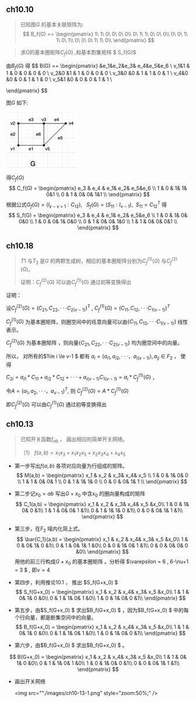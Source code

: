 ## ch10.10
> 已知图$G$ 的基本关联矩阵为:
$$
B_f(G) == 
\begin{pmatrix} 
1\ 1\ 0\ 0\ 0\ 0\\
0\ 1\ 1\ 0\ 0\ 0\\
0\ 0\ 1\ 1\ 0\ 1\\
0\ 0\ 0\ 1\ 1\ 0\\
\end{pmatrix}
$$

> 求$G$的基本圈矩阵$C_f(G)$ ,和基本割集矩阵 $ S_f(G)$

由$B_f(G)$ 得
$$
B(G) == 
\begin{pmatrix} 
	&e_1&e_2&e_3& e_4&e_5&e_6 \\
v_1&1 & 1 & 0 & 0 & 0 & 0 \\
v_2&0 &1  & 1 & 0 & 0 & 0 \\
v_3&0 &0  & 1 & 1 & 0 & 1 \\
v_4&0 &0  & 0 & 1 & 1 & 0 \\
v_5&1 &0  & 0 & 0 & 1 & 1 \\

\end{pmatrix}
$$


图$G$ 如下:

<img src="./images/ch10-10-1.png" style="zoom:50%;" />

得$C_f(G)$
$$
C_f(G) = 
\begin{pmatrix}
e_3 & e_4 & e_1& e_2& e_5&e_6 \\
1 & 0 & 1& 1& 0&1 \\
0 & 1 & 0& 0& 1&1 \\
\end{pmatrix}
$$
根据公式$G_f(G) = (I_{\varepsilon-\nu+1 } : C_{12}) ,\ \ \  S_f(G) = (S_{11}:I_{\nu-1}) , \ \ S_{11} = C_{12}^T$ 得
$$
S_f(G) =
\begin{pmatrix}
e_3 & e_4 & e_1& e_2& e_5&e_6 \\
1 & 0 & 1& 0& 0&0 \\
1 & 0 & 0& 1& 0&0 \\
0 & 1 & 0& 0& 1&0 \\
1 & 1 & 0& 0& 0&1 \\
\end{pmatrix}
$$


## ch10.18

> $T1$ 与$T_2$ 是$G$ 的两颗生成树，相应的基本圈矩阵分别为$C_f^{(1)}(G)$ 与$C_f^{(2)}(G)$。
>
> 证明：$C_f^{(2)}(G)$  可以由$C_f^{(1)}(G)$ 通过初等变换得出

证明：

设$C_f^{(2)} (G) = (C_{21},C_{22},···C_{2(v-1)})^T$ , $C_f^{(1)} (G) = (C_{11},C_{12},···C_{1(v-1)})^T$

$C_f^{(1)} (G)$ 为基本圈矩阵，则圈空间中的任意向量可以由$\{ C_{11},C_{12},···C_{1(v-1)} \}$  线性表示。

 $C_f^{(2)} (G)$ 为基本圈矩阵 ，则向量$\{C_{21},C_{22},···C_{2(v-1)}  \}$ 均为圈空间中的向量。

所以， 对所有的$1\le i \le v-1 $ 都有 $a_i = (a_{i1} , a_{i2} ,··· ， a_{i(v-1)}) , a_{ij}\in F_2$  ， 使得

$C_{2i} = a_{i1}*C_{11} + a_{i2}*C_{12} + ··· + a_{i(v-1)}C_{1(v-1)}  = a_i * C_f^{(1)}(G)$   ， 

令$A = (a_1,a_2,···，a_{v-1} )^T$, 则 $C_f^{(2)} (G) = A * C_f^{(1)}(G)$

即$C_f^{(2)}(G)$  可以由$C_f^{(1)}(G)$ 通过初等变换得出



## ch10.13

> 已知开关函数$f_{ab}$ ， 画出相应的简单开关网络。
>
> （1） $f(a,b) = x_1x_3 + x_1x_2x_5 + x_2x_3x_4 + x_4x_5$

+ 第一步写出$f(a,b)$ 各项对应向量为行组成的矩阵。
  $$
  M(a,b) =
  \begin{pmatrix}
  x_1 & x_2 & x_3& x_4& x_5 \\
  1 & 0 & 1& 0& 0 \\
  1 & 1 & 0& 0& 1 \\
  0 & 1 & 1& 1& 0 \\
  0 & 0 & 0& 1& 1 \\
  \end{pmatrix}
  $$

+ 第二步记$x_0 = a b$ 写出$G+x_0$ 中含$x_0$ 的圈向量构成的矩阵
  $$
  C_1(a,b) =
  \begin{pmatrix}
  x_1 & x_2 & x_3& x_4& x_5 &x_0\\
  1 & 0 & 1& 0& 0 &1\\
  1 & 1 & 0& 0& 1 &1\\
  0 & 1 & 1& 1& 0 &1\\
  0 & 0 & 0& 1& 1 &1\\
  \end{pmatrix}
  $$

+ 第三步，在$F_2$  域内化简上式。
  $$
  \bar{C_1}(a,b) =
  \begin{pmatrix}
  x_1 & x_2 & x_4& x_3& x_5 &x_0\\
  1 & 0 & 0& 1& 0 &1\\
  0 & 1 & 0& 1& 1 &0\\
  0 & 0 & 1& 0& 1 &1\\
  0 & 0 & 0& 0& 0 &0\\
  \end{pmatrix}
  $$
  用他的前三行构成$G+x_0$ 的基本圈矩阵 。分析得 $\varepsilon = 6 , 6-\nu+1 = 3 $ , 即$\nu = 4$

+ 第四步，利用推论$10.1$ ， 推出 $S_f(G+x_0) $
  $$
  S_f(G+x_0) =
  \begin{pmatrix}
  x_1 & x_2 & x_4& x_3& x_5 &x_0\\
  1 & 1 & 0& 1& 0 &0\\
  0 & 1 & 1& 0& 1 &0\\
  1 & 0 & 1& 0& 0 &1\\
  \end{pmatrix}
  $$

+ 第五步，由$S_f(G+x_0) $ 求出$B_f(G+x_0) $ ，因为$B_f(G+x_0) $ 中的每个行向量，都是断集空间中的向量。
  $$
  B_f(G+x_0) =
  \begin{pmatrix}
  x_1 & x_2 & x_4& x_3& x_5 &x_0\\
  1 & 1 & 0& 1& 0 &0\\
  0 & 1 & 1& 0& 1 &0\\
  1 & 0 & 1& 0& 0 &1\\
  \end{pmatrix}
  $$

+ 第六步，由$B_f(G+x_0) $ 求出$B_f(G+x_0) $ 。

$$
B(G+x_0) =
\begin{pmatrix}
x_1 & x_2 & x_4& x_3& x_5 &x_0\\
1 & 1 & 0& 1& 0 &0\\
0 & 1 & 1& 0& 1 &0\\
1 & 0 & 1& 0& 0 &1\\
0 & 0 & 0& 1& 1 &1\\
\end{pmatrix}
$$

+ 画出开关网络

  <img src=""./images/ch10-13-1.png"  style="zoom:50%;" />
